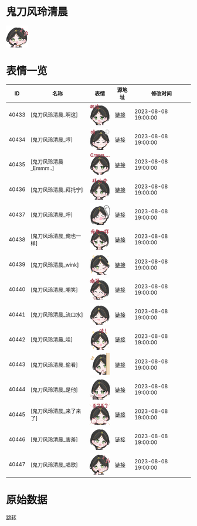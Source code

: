 # 鬼刀风玲清晨

<img src="./cover.png" height="60" alt="cover" />

# 表情一览

|ID|名称|表情|源地址|修改时间|
|----|----|----|----|----|
|40433|[鬼刀风玲清晨_啊这]|<img src="./pic/040433_%5B鬼刀风玲清晨_啊这%5D.png" height="60" alt="啊这"/>|[链接](https://i0.hdslb.com/bfs/garb/1a1b0ffca43550ffcb80f42b0d70804fb3fe8967.png)|2023-08-08 19:00:00|
|40434|[鬼刀风玲清晨_哼]|<img src="./pic/040434_%5B鬼刀风玲清晨_哼%5D.png" height="60" alt="哼"/>|[链接](https://i0.hdslb.com/bfs/garb/674a3cb0fff9f8f42a7be199f5633f52fa7e156e.png)|2023-08-08 19:00:00|
|40435|[鬼刀风玲清晨_Emmm..]|<img src="./pic/040435_%5B鬼刀风玲清晨_Emmm..%5D.png" height="60" alt="Emmm.."/>|[链接](https://i0.hdslb.com/bfs/garb/0961b7a8d7ba724d945b94b997a8dd09ed517cac.png)|2023-08-08 19:00:00|
|40436|[鬼刀风玲清晨_拜托宁]|<img src="./pic/040436_%5B鬼刀风玲清晨_拜托宁%5D.png" height="60" alt="拜托宁"/>|[链接](https://i0.hdslb.com/bfs/garb/1707b8863c7d48a2521c78fb06c136ca837faebc.png)|2023-08-08 19:00:00|
|40437|[鬼刀风玲清晨_呼]|<img src="./pic/040437_%5B鬼刀风玲清晨_呼%5D.png" height="60" alt="呼"/>|[链接](https://i0.hdslb.com/bfs/garb/a5f39440224cae8685a0d440f86362c495bb797d.png)|2023-08-08 19:00:00|
|40438|[鬼刀风玲清晨_俺也一样]|<img src="./pic/040438_%5B鬼刀风玲清晨_俺也一样%5D.png" height="60" alt="俺也一样"/>|[链接](https://i0.hdslb.com/bfs/garb/e06c80015ab69cd13dea1c91c3832e621ddb8914.png)|2023-08-08 19:00:00|
|40439|[鬼刀风玲清晨_wink]|<img src="./pic/040439_%5B鬼刀风玲清晨_wink%5D.png" height="60" alt="wink"/>|[链接](https://i0.hdslb.com/bfs/garb/d2073a71c783fae68d0cbc711a71d85d1ebcc5f8.png)|2023-08-08 19:00:00|
|40440|[鬼刀风玲清晨_嘲笑]|<img src="./pic/040440_%5B鬼刀风玲清晨_嘲笑%5D.png" height="60" alt="嘲笑"/>|[链接](https://i0.hdslb.com/bfs/garb/f054ba397ae29e22890b063061f91d1952f2eabc.png)|2023-08-08 19:00:00|
|40441|[鬼刀风玲清晨_流口水]|<img src="./pic/040441_%5B鬼刀风玲清晨_流口水%5D.png" height="60" alt="流口水"/>|[链接](https://i0.hdslb.com/bfs/garb/f739ba1375ddd5403b4c50869bab0a7d27854a3e.png)|2023-08-08 19:00:00|
|40442|[鬼刀风玲清晨_哇]|<img src="./pic/040442_%5B鬼刀风玲清晨_哇%5D.png" height="60" alt="哇"/>|[链接](https://i0.hdslb.com/bfs/garb/004c448d8f8d28dc131f91ee4eca5721b6bc74a9.png)|2023-08-08 19:00:00|
|40443|[鬼刀风玲清晨_偷看]|<img src="./pic/040443_%5B鬼刀风玲清晨_偷看%5D.png" height="60" alt="偷看"/>|[链接](https://i0.hdslb.com/bfs/garb/213a2d5497e0ef97d1dee0ba19c5c48823dff845.png)|2023-08-08 19:00:00|
|40444|[鬼刀风玲清晨_是他]|<img src="./pic/040444_%5B鬼刀风玲清晨_是他%5D.png" height="60" alt="是他"/>|[链接](https://i0.hdslb.com/bfs/garb/7bdbfbfbed65ee3e250946141b897a6d806a3c15.png)|2023-08-08 19:00:00|
|40445|[鬼刀风玲清晨_来了来了]|<img src="./pic/040445_%5B鬼刀风玲清晨_来了来了%5D.png" height="60" alt="来了来了"/>|[链接](https://i0.hdslb.com/bfs/garb/d3b5f3f1977aa384b2841127c56ca9c71f990e40.png)|2023-08-08 19:00:00|
|40446|[鬼刀风玲清晨_害羞]|<img src="./pic/040446_%5B鬼刀风玲清晨_害羞%5D.png" height="60" alt="害羞"/>|[链接](https://i0.hdslb.com/bfs/garb/ea1f77fffe449f2522fb6629996c62b97548cce7.png)|2023-08-08 19:00:00|
|40447|[鬼刀风玲清晨_唱歌]|<img src="./pic/040447_%5B鬼刀风玲清晨_唱歌%5D.png" height="60" alt="唱歌"/>|[链接](https://i0.hdslb.com/bfs/garb/1365c35e60a05533a3df8e3c03642040d56d5796.png)|2023-08-08 19:00:00|

# 原始数据

[跳转](./raw.json)

